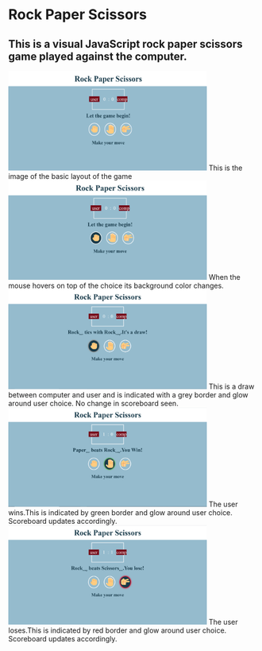 # Rock Paper Scissors
## This is a visual JavaScript rock paper scissors game played against the computer.

<img src="LAYOUT.png" alt="LAYOUT" width=400px height=200px>
This is the image of the basic layout of the game<br/>
<img src="MOUSEOVER.png" alt="MOUSEOVER" width=400px height=200px>
When the mouse hovers on top of the choice its background color changes.<br/>
<img src="DRAW.png" alt="DRAW" width=400px height=200px>
This is a draw between computer and user and is indicated with a grey border and glow around user choice. No change in scoreboard seen.<br/>
<img src="WIN.png" alt="WIN" width=400px height=200px>
The user wins.This is indicated by green border and glow around user choice. Scoreboard updates accordingly.<br/>
<img src="LOSS.png" alt="LOSS" width=400px height=200px>
The user loses.This is indicated by red border and glow around user choice. Scoreboard updates accordingly.<br/>
